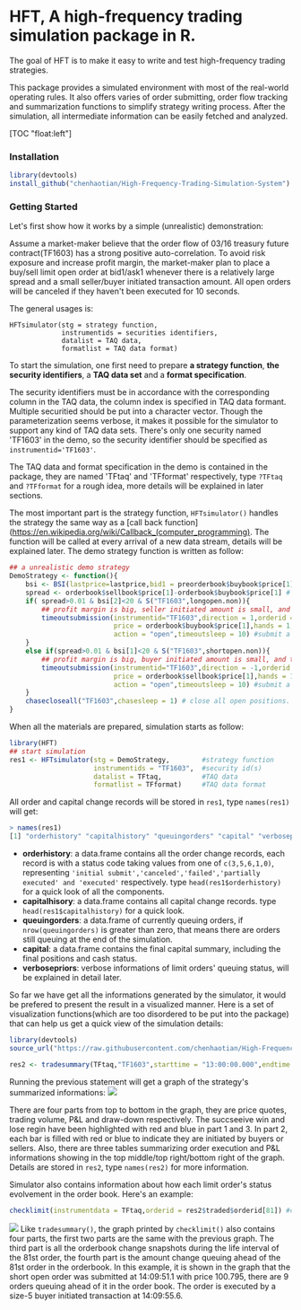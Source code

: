HFT, A high-frequency trading simulation package in R.
=======
The goal of HFT is to make it easy to write and test high-frequency trading strategies.

This package provides a simulated environment with most of the real-world operating rules. It also offers varies of order submitting, order flow tracking and summarization functions to simplify strategy writing process. After the simulation, all intermediate information can be easily fetched and analyzed.

[TOC "float:left"]

### Installation
```R
library(devtools)
install_github("chenhaotian/High-Frequency-Trading-Simulation-System")
```

### Getting Started
Let's first show how it works by a simple (unrealistic) demonstration:

Assume a market-maker believe that the order flow of 03/16 treasury future contract(TF1603) has a strong positive auto-correlation. To avoid risk exposure and increase profit margin, the market-maker plan to place a buy/sell limit open order at bid1/ask1 whenever there is a relatively large spread and a small seller/buyer initiated transaction amount. All open orders will be canceled if they haven't been executed for 10 seconds. 

The general usages is:
```
HFTsimulator(stg = strategy function,
             instrumentids = securities identifiers,
             datalist = TAQ data,
             formatlist = TAQ data format)
```
To start the simulation, one first need to prepare **a strategy function**, **the security identifiers**, a **TAQ data set** and a **format specification**. 

The security identifiers must be in accordance with the corresponding column in the TAQ data, the column index is specified in TAQ data formant. Multiple securitied should be put into a character vector. Though the parameterization seems verbose, it makes it possible for the simulator to support any kind of TAQ data sets. There's only one security  named 'TF1603' in the demo, so the security identifier should be specified as `instrumentid='TF1603'`.

The TAQ data and format specification in the demo is contained in the package, they are named 'TFtaq' and 'TFformat' respectively, type `?TFtaq` and `?TFformat` for a rough idea, more details will be explained in later sections.

The most important part is the strategy function, `HFTsimulator()` handles the strategy the same way as a [call back function](https://en.wikipedia.org/wiki/Callback_(computer_programming). The function will be called at every arrival of a new data stream, details will be explained later. The demo strategy function is written as follow:

```R
## a unrealistic demo strategy
DemoStrategy <- function(){
    bsi <- BSI(lastprice=lastprice,bid1 = preorderbook$buybook$price[1],ask1 = preorderbook$sellbook$price[1],volume = volume) # BSI return a length-two vetor representing the amount initiated by buyer and seller
    spread <- orderbook$sellbook$price[1]-orderbook$buybook$price[1] # bid-ask-spread
    if( spread>0.01 & bsi[2]<20 & S("TF1603",longopen.non)){
        ## profit margin is big, seller initiated amount is small, and there is no long open order in queue.
        timeoutsubmission(instrumentid="TF1603",direction = 1,orderid = randomid(5),
                          price = orderbook$buybook$price[1],hands = 1,
                          action = "open",timeoutsleep = 10) #submit a long open order, canceled it if nothing happens in 10 seconds.
    }
    else if(spread>0.01 & bsi[1]<20 & S("TF1603",shortopen.non)){
        ## profit margin is big, buyer initiated amount is small, and there is no short open order in queue.
        timeoutsubmission(instrumentid="TF1603",direction = -1,orderid = randomid(5),
                          price = orderbook$sellbook$price[1],hands = 1,
                          action = "open",timeoutsleep = 10) #submit a short open order, canceled it if nothing happens in 10 seconds.
    }
    chasecloseall("TF1603",chasesleep = 1) # close all open positions.
}
```
When all the materials are prepared, simulation starts as follow:
```R
library(HFT)
## start simulation
res1 <- HFTsimulator(stg = DemoStrategy,        #strategy function
                     instrumentids = "TF1603",  #security id(s)
                     datalist = TFtaq,          #TAQ data
                     formatlist = TFformat)     #TAQ data format
```
All order and capital change records will be stored in `res1`, type `names(res1)` will get:
```R
> names(res1)
[1] "orderhistory" "capitalhistory" "queuingorders" "capital" "verbosepriors"
```
+ **orderhistory**: a data.frame contains all the order change records, each record is with a status code taking values from one of `c(3,5,6,1,0)`, representing `'initial submit','canceled','failed','partially executed' and 'executed'` respectively. type `head(res1$orderhistory)` for a quick look of all the components.
+ **capitalhisory**: a data.frame contains all capital change records. type `head(res1$capitalhistory)` for a quick look.
+ **queuingorders**: a data.frame of currently queuing orders, if `nrow(queuingorders)` is greater than zero, that means there are orders still queuing at the end of the simulation.
+ **capital**: a data.frame contains the final capital summary, including the final positions and cash status.
+ **verbosepriors**: verbose informations of limit orders' queuing status, will be explained in detail later.

So far we have get all the informations generated by the simulator, it would be prefered to present the result in a visualized manner. Here is a set of visualization functions(which are too disordered to be put into the package) that can help us get a quick view of the simulation details:
```R
library(devtools)
source_url("https://raw.githubusercontent.com/chenhaotian/High-Frequency-Trading-Simulation-System/master/miscellaneous.r") #source from github

res2 <- tradesummary(TFtaq,"TF1603",starttime = "13:00:00.000",endtime = "15:15:00.000") #summary plot
```
Running the previous statement will get a graph of the strategy's summarized informations:
![](https://raw.githubusercontent.com/chenhaotian/High-Frequency-Trading-Simulation-System/master/demo_pics/summary.png)

There are four parts from top to bottom in the graph, they are price quotes, trading volume, P&L and draw-down respectively. The succseeive win and lose regin have been highlighted with red and blue in part 1 and 3. In part 2, each bar is filled with red or blue to indicate they are initiated by buyers or sellers. Also, there are three tables summarizing order execution and P&L informations showing in the top middle/top right/bottom right of the graph. Details are stored in `res2`, type `names(res2)` for more information.

Simulator also contains information about how each limit order's status evolvement in the order book. Here's an example:
```R
checklimit(instrumentdata = TFtaq,orderid = res2$traded$orderid[81]) #check the 81st traded limit order's life experience
```
![](https://raw.githubusercontent.com/chenhaotian/High-Frequency-Trading-Simulation-System/master/demo_pics/limitorder.png)
Like `tradesummary()`, the graph printed by `checklimit()` also contains four parts, the first two parts are the same with the previous graph. The third part is all the orderbook change snapshots during the life interval of the 81st order, the fourth part is the amount change queuing ahead of the 81st order in the orderbook. In this example, it is shown in the graph that the short open order was submitted at 14:09:51.1 with price 100.795, there are 9 orders queuing ahead of it in the order book. The order is executed by a size-5 buyer initiated transaction at 14:09:55.6.
